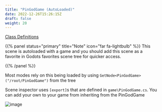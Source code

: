 ```yaml
---
title: "PinGodGame (AutoLoaded)"
date: 2022-12-26T15:26:15Z
draft: false
weight: 20
---
```


[Class Definitions](/pingod-addons/html/classPinGodGame.html)

{{% panel status="primary" title="Note" icon="far fa-lightbulb" %}}
This scene is autoloaded with a game and you should add this scene as a favorite in Godots favorites scene tree for quicker access.

{{% /panel %}}

Most modes rely on this being loaded by using `GetNode<PinGodGame>("/root/PinGodGame")` from the tree

Scene inspector uses `[export]`s that are defined in `game\PinGodGame.cs`. You can add your own to your game from inheriting from the PinGodGame

![image](../images/godot-pingodgame-tscn.jpg)